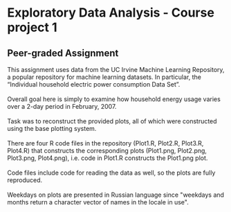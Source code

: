 # Exploratory Data Analysis - Course project 1 <br />
## Peer-graded Assignment <br />
This assignment uses data from the UC Irvine Machine Learning Repository, a popular repository for machine learning datasets. In particular, the “Individual household electric power consumption Data Set”. <br />
<br />
Overall goal here is simply to examine how household energy usage varies over a 2-day period in February, 2007. <br />
<br />
Task was to reconstruct the provided plots, all of which were constructed using the base plotting system. <br />
<br />
There are four R code files in the repository (Plot1.R, Plot2.R, Plot3.R, Plot4.R) that constructs the corresponding plots (Plot1.png, Plot2.png, Plot3.png, Plot4.png), i.e. code in Plot1.R constructs the Plot1.png plot. <br />
<br />
Code files include code for reading the data as well, so the plots are fully reproduced. <br />
<br />
Weekdays on plots are presented in Russian language since "weekdays and months return a character vector of names in the locale in use".
